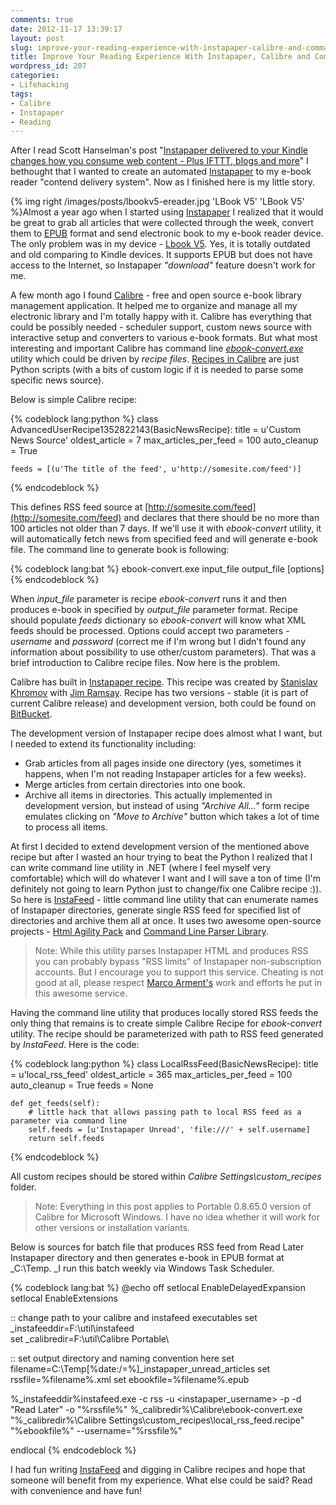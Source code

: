 ```yaml
---
comments: true
date: 2012-11-17 13:39:17
layout: post
slug: improve-your-reading-experience-with-instapaper-calibre-and-command-line
title: Improve Your Reading Experience With Instapaper, Calibre and Command Line
wordpress_id: 207
categories:
- Lifehacking
tags:
- Calibre
- Instapaper
- Reading
---
```


After I read Scott Hanselman's post "[Instapaper delivered to your Kindle changes how you consume web content - Plus IFTTT, blogs and more](http://www.hanselman.com/blog/InstapaperDeliveredToYourKindleChangesHowYouConsumeWebContentPlusIFTTTBlogsAndMore.aspx)" I bethought that I wanted to create an automated [Instapaper](http://www.instapaper.com) to my e-book reader "contend delivery system". Now as I finished here is my little story.


{% img right /images/posts/lbookv5-ereader.jpg 'LBook V5' 'LBook V5' %}Almost a year ago when I started using [Instapaper](http://www.instapaper.com) I realized that it would be great to grab all articles that were collected through the week, convert them to [EPUB](http://en.wikipedia.org/wiki/EPUB) format and send electronic book to my e-book reader device. The only problem was in my device - [Lbook V5](http://lbook.ua/products/lbooks/v5/). Yes, it is totally outdated and old comparing to Kindle devices. It supports EPUB but does not have access to the Internet, so Instapaper _"download"_ feature doesn't work for me.

A few month ago I found [Calibre](http://calibre-ebook.com) - free and open source e-book library management application. It helped me to organize and manage all my electronic library and I'm totally happy with it. Calibre has everything that could be possibly needed - scheduler support, custom news source with interactive setup and converters to various e-book formats. But what most interesting and important Calibre has command line [_ebook-convert.exe_](http://manual.calibre-ebook.com/cli/ebook-convert.html) utility which could be driven by _recipe files_. [Recipes in Calibre](http://manual.calibre-ebook.com/news.html) are just Python scripts (with a bits of custom logic if it is needed to parse some specific news source).

Below is simple Calibre recipe:

{% codeblock lang:python %}
class AdvancedUserRecipe1352822143(BasicNewsRecipe):
	title          = u'Custom News Source'
	oldest_article = 7
	max_articles_per_feed = 100
	auto_cleanup = True

	feeds = [(u'The title of the feed', u'http://somesite.com/feed')]
{% endcodeblock %}

This defines RSS feed source at [http://somesite.com/feed](http://somesite.com/feed) and declares that there should be no more than 100 articles not older than 7 days. If we'll use it with _ebook-convert_ utility, it will automatically fetch news from specified feed and will generate e-book file. The command line to generate book is following:

{% codeblock lang:bat %}
ebook-convert.exe input_file output_file [options]
{% endcodeblock %}

When _input_file_ parameter is recipe _ebook-convert_ runs it and then produces e-book in specified by _output_file_ parameter format. Recipe should populate _feeds_ dictionary so _ebook-convert_ will know what XML feeds should be processed. Options could accept two parameters - _username_ and _password_ (correct me if I'm wrong but I didn't found any information about possibility to use other/custom parameters). That was a brief introduction to Calibre recipe files. Now here is the problem.

Calibre has built in [Instapaper recipe](http://khromov.wordpress.com/projects/instapaper-calibre-recipe/). This recipe was created by [Stanislav Khromov](http://khromov.wordpress.com) with [Jim Ramsay](https://bitbucket.org/lack). Recipe has two versions - stable (it is part of current Calibre release) and development version, both could be found on [BitBucket](https://bitbucket.org/khromov/calibre-instapaper).

The development version of Instapaper recipe does almost what I want, but I needed to extend its functionality including:

  * Grab articles from all pages inside one directory (yes, sometimes it happens, when I'm not reading Instapaper articles for a few weeks).
  * Merge articles from certain directories into one book.
  * Archive all items in directories. This actually implemented in development version, but instead of using _"Archive All..."_ form recipe emulates clicking on _"Move to Archive"_ button which takes a lot of time to process all items.


At first I decided to extend development version of the mentioned above recipe but after I wasted an hour trying to beat the Python I realized that I can write command line utility in .NET (where I feel myself very comfortable) which will do whatever I want and I will save a ton of time (I'm definitely not going to learn Python just to change/fix one Calibre recipe :)). So here is [InstaFeed](https://github.com/manekovskiy/InstaFeed) - little command line utility that can enumerate names of Instapaper directories, generate single RSS feed for specified list of directories and archive them all at once. It uses two awesome open-source projects - [Html Agility Pack](http://htmlagilitypack.codeplex.com/) and [Command Line Parser Library](http://commandline.codeplex.com/).


> Note: While this utility parses Instapaper HTML and produces RSS you can probably bypass "RSS limits" of Instapaper non-subscription accounts. But I encourage you to support this service. Cheating is not good at all, please respect [Marco Arment's](http://www.marco.org/) work and efforts he put in this awesome service.


Having the command line utility that produces locally stored RSS feeds the only thing that remains is to create simple Calibre Recipe for _ebook-convert_ utility. The recipe should be parameterized with path to RSS feed generated by _InstaFeed_. Here is the code:

{% codeblock lang:python %}
class LocalRssFeed(BasicNewsRecipe):
	title        = u'local_rss_feed'
	oldest_article    = 365
	max_articles_per_feed    = 100
	auto_cleanup    = True
	feeds = None

	def get_feeds(self):
		# little hack that allows passing path to local RSS feed as a parameter via command line
		self.feeds = [u'Instapaper Unread', 'file:///' + self.username]
		return self.feeds
{% endcodeblock %}

All custom recipes should be stored within _<Calibre Installation Directory>Calibre Settings\custom_recipes_ folder.


> Note: Everything in this post applies to Portable 0.8.65.0 version of Calibre for Microsoft Windows. I have no idea whether it will work for other versions or installation variants.


Below is sources for batch file that produces RSS feed from Read Later Instapaper directory and then generates e-book in EPUB format at _C:\Temp. _I run this batch weekly via Windows Task Scheduler.

{% codeblock lang:bat %}
@echo off
setlocal EnableDelayedExpansion
setlocal EnableExtensions

:: change path to your calibre and instafeed executables
set _instafeeddir=F:\util\instafeed\
set _calibredir=F:\util\Calibre Portable\

:: set output directory and naming convention here
set filename=C:\Temp\[%date:/=%]_instapaper_unread_articles
set rssfile=%filename%.xml
set ebookfile=%filename%.epub

%_instafeeddir%instafeed.exe -c rss -u <instapaper_username> -p <instapaper password> -d "Read Later" -o "%rssfile%"
%_calibredir%\Calibre\ebook-convert.exe "%_calibredir%\Calibre Settings\custom_recipes\local_rss_feed.recipe" "%ebookfile%" --username="%rssfile%"

endlocal
{% endcodeblock %}

I had fun writing [InstaFeed](https://github.com/manekovskiy/InstaFeed) and digging in Calibre recipes and hope that someone will benefit from my experience. What else could be said? Read with convenience and have fun!
